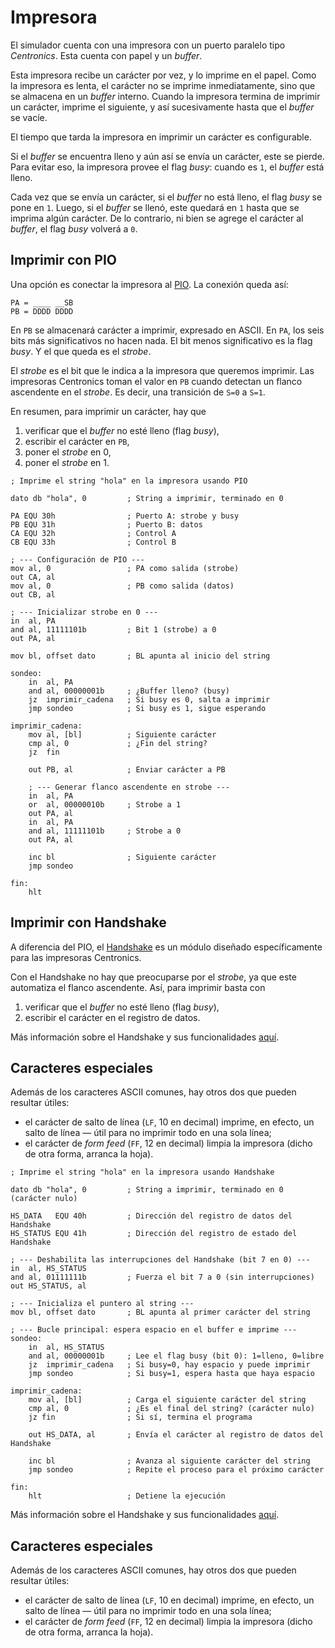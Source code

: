 # Impresora

El simulador cuenta con una impresora con un puerto paralelo tipo _Centronics_. Esta cuenta con papel y un _buffer_.

Esta impresora recibe un carácter por vez, y lo imprime en el papel. Como la impresora es lenta, el carácter no se imprime inmediatamente, sino que se almacena en un _buffer_ interno. Cuando la impresora termina de imprimir un carácter, imprime el siguiente, y así sucesivamente hasta que el _buffer_ se vacíe.

El tiempo que tarda la impresora en imprimir un carácter es configurable.

Si el _buffer_ se encuentra lleno y aún así se envía un carácter, este se pierde. Para evitar eso, la impresora provee el flag _busy_: cuando es `1`, el _buffer_ está lleno.

Cada vez que se envía un carácter, si el _buffer_ no está lleno, el flag _busy_ se pone en `1`. Luego, si el _buffer_ se llenó, este quedará en `1` hasta que se imprima algún carácter. De lo contrario, ni bien se agrege el carácter al _buffer_, el flag _busy_ volverá a `0`.

## Imprimir con PIO

Una opción es conectar la impresora al [PIO](../modules/pio). La conexión queda así:

```
PA = ____ __SB
PB = DDDD DDDD
```

En `PB` se almacenará carácter a imprimir, expresado en ASCII. En `PA`, los seis bits más significativos no hacen nada. El bit menos significativo es la flag _busy_. Y el que queda es el _strobe_.

El _strobe_ es el bit que le indica a la impresora que queremos imprimir. Las impresoras Centronics toman el valor en `PB` cuando detectan un flanco ascendente en el _strobe_. Es decir, una transición de `S=0` a `S=1`.

En resumen, para imprimir un carácter, hay que

1. verificar que el _buffer_ no esté lleno (flag _busy_),
2. escribir el carácter en `PB`,
3. poner el _strobe_ en 0,
4. poner el _strobe_ en 1.


```vonsim
; Imprime el string "hola" en la impresora usando PIO

dato db "hola", 0         ; String a imprimir, terminado en 0

PA EQU 30h                ; Puerto A: strobe y busy
PB EQU 31h                ; Puerto B: datos
CA EQU 32h                ; Control A
CB EQU 33h                ; Control B

; --- Configuración de PIO ---
mov al, 0                 ; PA como salida (strobe)
out CA, al
mov al, 0                 ; PB como salida (datos)
out CB, al

; --- Inicializar strobe en 0 ---
in  al, PA
and al, 11111101b         ; Bit 1 (strobe) a 0
out PA, al

mov bl, offset dato       ; BL apunta al inicio del string

sondeo:
    in  al, PA
    and al, 00000001b     ; ¿Buffer lleno? (busy)
    jz  imprimir_cadena   ; Si busy es 0, salta a imprimir
    jmp sondeo            ; Si busy es 1, sigue esperando

imprimir_cadena:
    mov al, [bl]          ; Siguiente carácter
    cmp al, 0             ; ¿Fin del string?
    jz  fin

    out PB, al            ; Enviar carácter a PB

    ; --- Generar flanco ascendente en strobe ---
    in  al, PA
    or  al, 00000010b     ; Strobe a 1
    out PA, al
    in  al, PA
    and al, 11111101b     ; Strobe a 0
    out PA, al

    inc bl                ; Siguiente carácter
    jmp sondeo

fin:
    hlt
```


## Imprimir con Handshake

A diferencia del PIO, el [Handshake](../modules/handshake) es un módulo diseñado específicamente para las impresoras Centronics.

Con el Handshake no hay que preocuparse por el _strobe_, ya que este automatiza el flanco ascendente. Así, para imprimir basta con

1. verificar que el _buffer_ no esté lleno (flag _busy_),
2. escribir el carácter en el registro de datos.

Más información sobre el Handshake y sus funcionalidades [aquí](../modules/handshake).

## Caracteres especiales

Además de los caracteres ASCII comunes, hay otros dos que pueden resultar útiles:

- el carácter de salto de línea (`LF`, 10 en decimal) imprime, en efecto, un salto de línea — útil para no imprimir todo en una sola línea;
- el carácter de _form feed_ (`FF`, 12 en decimal) limpia la impresora (dicho de otra forma, arranca la hoja).


```vonsim
; Imprime el string "hola" en la impresora usando Handshake

dato db "hola", 0         ; String a imprimir, terminado en 0 (carácter nulo)

HS_DATA   EQU 40h         ; Dirección del registro de datos del Handshake
HS_STATUS EQU 41h         ; Dirección del registro de estado del Handshake

; --- Deshabilita las interrupciones del Handshake (bit 7 en 0) ---
in  al, HS_STATUS
and al, 01111111b         ; Fuerza el bit 7 a 0 (sin interrupciones)
out HS_STATUS, al

; --- Inicializa el puntero al string ---
mov bl, offset dato       ; BL apunta al primer carácter del string

; --- Bucle principal: espera espacio en el buffer e imprime ---
sondeo:
    in  al, HS_STATUS
    and al, 00000001b     ; Lee el flag busy (bit 0): 1=lleno, 0=libre
    jz  imprimir_cadena   ; Si busy=0, hay espacio y puede imprimir
    jmp sondeo            ; Si busy=1, espera hasta que haya espacio

imprimir_cadena:
    mov al, [bl]          ; Carga el siguiente carácter del string
    cmp al, 0             ; ¿Es el final del string? (carácter nulo)
    jz fin                ; Si sí, termina el programa

    out HS_DATA, al       ; Envía el carácter al registro de datos del Handshake

    inc bl                ; Avanza al siguiente carácter del string
    jmp sondeo            ; Repite el proceso para el próximo carácter

fin:
    hlt                   ; Detiene la ejecución
```

Más información sobre el Handshake y sus funcionalidades [aquí](/VonSim8/docs/io/modules/handshake).

## Caracteres especiales

Además de los caracteres ASCII comunes, hay otros dos que pueden resultar útiles:

- el carácter de salto de línea (`LF`, 10 en decimal) imprime, en efecto, un salto de línea — útil para no imprimir todo en una sola línea;
- el carácter de _form feed_ (`FF`, 12 en decimal) limpia la impresora (dicho de otra forma, arranca la hoja).
